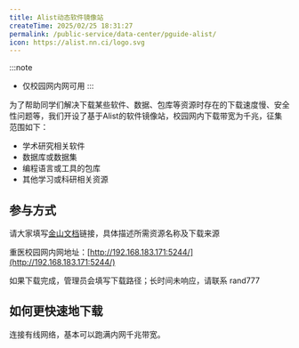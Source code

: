 ```yaml
---
title: Alist动态软件镜像站
createTime: 2025/02/25 18:31:27
permalink: /public-service/data-center/pguide-alist/
icon: https://alist.nn.ci/logo.svg
---
```


:::note
- 仅校园网内网可用
:::

为了帮助同学们解决下载某些软件、数据、包库等资源时存在的下载速度慢、安全性问题等，我们开设了基于Alist的软件镜像站，校园网内下载带宽为千兆，征集范围如下：

* 学术研究相关软件
* 数据库或数据集
* 编程语言或工具的包库
* 其他学习或科研相关资源

## 参与方式
请大家填写[金山文档](https://www.kdocs.cn/l/crT33WW5UIT9)链接，具体描述所需资源名称及下载来源

重医校园网内网地址：[http://192.168.183.171:5244/](http://192.168.183.171:5244/)

如果下载完成，管理员会填写下载路径；长时间未响应，请联系 rand777

## 如何更快速地下载

连接有线网络，基本可以跑满内网千兆带宽。

<ImageCard  image="/src/2025-03-13_21-37-44.png"  href="/"></ImageCard>